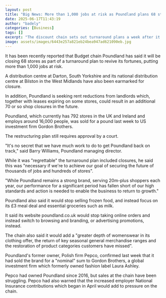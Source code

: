 ```yaml
---
layout: post
title: "Big News: More than 1,000 jobs at risk as Poundland plans 68 store closures"
date: 2025-06-17T11:43:19
author: "badely"
categories: [Business]
tags: []
excerpt: "The discount chain sets out turnaround plans a week after it was bought by a US investment firm."
image: assets/images/6443e257a821eb24bea947ad621090eb.jpg
---
```


It has been recently reported that Budget chain Poundland has said it will be closing 68 stores as part of a turnaround plan to revive its fortunes, putting more than 1,000 jobs at risk.

A distribution centre at Darton, South Yorkshire and its national distribution centre at Bilston in the West Midlands have also been earmarked for closure.

In addition, Poundland is seeking rent reductions from landlords which, together with leases expiring on some stores, could result in an additional 70 or so shop closures in the future. 

Poundland, which currently has 792 stores in the UK and Ireland and employs around 16,000 people, was sold for a pound last week to US investment firm Gordon Brothers. 

The restructuring plan still requires approval by a court.

"It's no secret that we have much work to do to get Poundland back on track," said Barry Williams, Poundland managing director.

While it was "regrettable" the turnaround plan included closures, he said this was "necessary if we're to achieve our goal of securing the future of thousands of jobs and hundreds of stores".

"While Poundland remains a strong brand, serving 20m-plus shoppers each year, our performance for a significant period has fallen short of our high standards and action is needed to enable the business to return to growth."

Poundland also said it would stop selling frozen food, and instead focus on its £3 meal deal and essential groceries such as milk.

It said its website poundland.co.uk would stop taking online orders and instead switch to browsing and branding, or advertising promotions, instead.

The chain also said it would add a "greater depth of womenswear in its clothing offer, the return of key seasonal general merchandise ranges and the restoration of product categories customers have missed".

Poundland's former owner, Polish firm Pepco, confirmed last week that it had sold the brand for a "nominal" sum to Gordon Brothers, a global investment firm which formerly owned fashion label Laura Ashley.

Pepco had owned Poundland since 2016, but sales at the chain have been struggling. Pepco had also warned that the increased employer National Insurance contributions which began in April would add to pressure on the chain.

